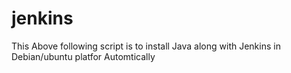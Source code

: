 # jenkins
This Above following script is to install Java along with Jenkins in Debian/ubuntu platfor Automtically
